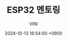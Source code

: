 ---
layout: post
title:  "ESP32 멘토링"
date:   2024-10-13 16:54:00 +0900
categories: ESP32
author: VINI
---
